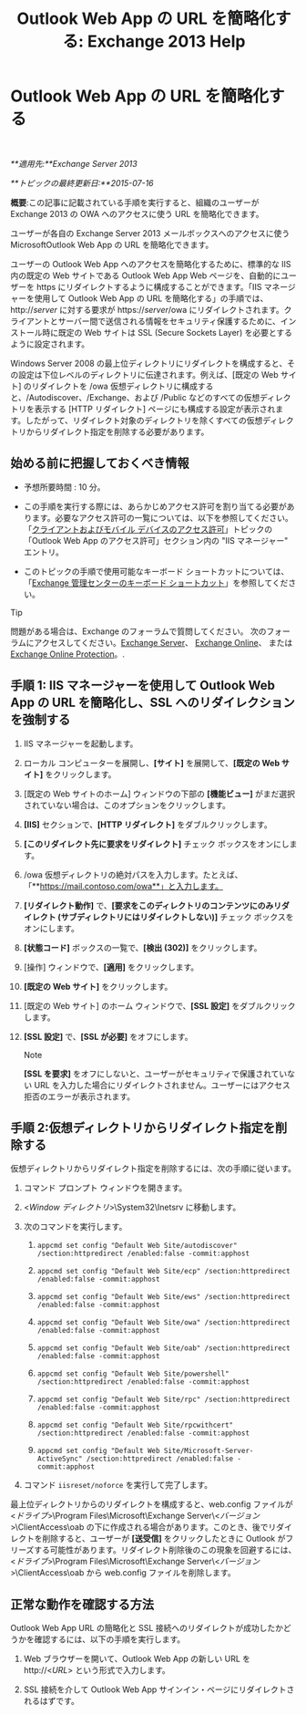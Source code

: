 ﻿---
title: 'Outlook Web App の URL を簡略化する: Exchange 2013 Help'
TOCTitle: Outlook Web App の URL を簡略化する
ms:assetid: 5fb6a873-f3cf-4f82-87d1-2ff6e47a0080
ms:mtpsurl: https://technet.microsoft.com/ja-jp/library/Aa998359(v=EXCHG.150)
ms:contentKeyID: 54652968
ms.date: 05/23/2018
mtps_version: v=EXCHG.150
ms.translationtype: MT
---

# Outlook Web App の URL を簡略化する

 

_**適用先:**Exchange Server 2013_

_**トピックの最終更新日:**2015-07-16_

**概要**:この記事に記載されている手順を実行すると、組織のユーザーが Exchange 2013 の OWA へのアクセスに使う URL を簡略化できます。

ユーザーが各自の Exchange Server 2013 メールボックスへのアクセスに使う MicrosoftOutlook Web App の URL を簡略化できます。

ユーザーの Outlook Web App へのアクセスを簡略化するために、標準的な IIS 内の既定の Web サイトである Outlook Web App Web ページを、自動的にユーザーを https にリダイレクトするように構成することができます。「IIS マネージャーを使用して Outlook Web App の URL を簡略化する」の手順では、http://*server* に対する要求が https://*server*/owa にリダイレクトされます。クライアントとサーバー間で送信される情報をセキュリティ保護するために、インストール時に既定の Web サイトは SSL (Secure Sockets Layer) を必要とするように設定されます。

Windows Server 2008 の最上位ディレクトリにリダイレクトを構成すると、その設定は下位レベルのディレクトリに伝達されます。例えば、\[既定の Web サイト\] のリダイレクトを /owa 仮想ディレクトリに構成すると、/Autodiscover、/Exchange、および /Public などのすべての仮想ディレクトリを表示する \[HTTP リダイレクト\] ページにも構成する設定が表示されます。したがって、リダイレクト対象のディレクトリを除くすべての仮想ディレクトリからリダイレクト指定を削除する必要があります。

## 始める前に把握しておくべき情報

  - 予想所要時間 : 10 分。

  - この手順を実行する際には、あらかじめアクセス許可を割り当てる必要があります。必要なアクセス許可の一覧については、以下を参照してください。 「[クライアントおよびモバイル デバイスのアクセス許可](clients-and-mobile-devices-permissions-exchange-2013-help.md)」トピックの「Outlook Web App のアクセス許可」セクション内の "IIS マネージャー" エントリ。

  - このトピックの手順で使用可能なキーボード ショートカットについては、「[Exchange 管理センターのキーボード ショートカット](keyboard-shortcuts-in-the-exchange-admin-center-exchange-online-protection-help.md)」を参照してください。


> [!TIP]
> 問題がある場合は、Exchange のフォーラムで質問してください。 次のフォーラムにアクセスしてください。<A href="https://go.microsoft.com/fwlink/p/?linkid=60612">Exchange Server</A>、 <A href="https://go.microsoft.com/fwlink/p/?linkid=267542">Exchange Online</A>、 または <A href="https://go.microsoft.com/fwlink/p/?linkid=285351">Exchange Online Protection</A>。.



## 手順 1: IIS マネージャーを使用して Outlook Web App の URL を簡略化し、SSL へのリダイレクションを強制する

1.  IIS マネージャーを起動します。

2.  ローカル コンピューターを展開し、**\[サイト\]** を展開して、**\[既定の Web サイト\]** をクリックします。

3.  \[既定の Web サイトのホーム\] ウィンドウの下部の **\[機能ビュー\]** がまだ選択されていない場合は、このオプションをクリックします。

4.  **\[IIS\]** セクションで、**\[HTTP リダイレクト\]** をダブルクリックします。

5.  **\[このリダイレクト先に要求をリダイレクト\]** チェック ボックスをオンにします。

6.  /owa 仮想ディレクトリの絶対パスを入力します。たとえば、「**https://mail.contoso.com/owa**」と入力します。

7.  **\[リダイレクト動作\]** で、**\[要求をこのディレクトリのコンテンツにのみリダイレクト (サブディレクトリにはリダイレクトしない)\]** チェック ボックスをオンにします。

8.  **\[状態コード\]** ボックスの一覧で、**\[検出 (302)\]** をクリックします。

9.  \[操作\] ウィンドウで、**\[適用\]** をクリックします。

10. **\[既定の Web サイト\]** をクリックします。

11. \[既定の Web サイト\] のホーム ウィンドウで、**\[SSL 設定\]** をダブルクリックします。

12. **\[SSL 設定\]** で、**\[SSL が必要\]** をオフにします。
    

    > [!NOTE]
    > <STRONG>[SSL を要求]</STRONG> をオフにしないと、ユーザーがセキュリティで保護されていない URL を入力した場合にリダイレクトされません。ユーザーにはアクセス拒否のエラーが表示されます。



## 手順 2:仮想ディレクトリからリダイレクト指定を削除する

仮想ディレクトリからリダイレクト指定を削除するには、次の手順に従います。

1.  コマンド プロンプト ウィンドウを開きます。

2.  \<*Window ディレクトリ*\>\\System32\\Inetsrv に移動します。

3.  次のコマンドを実行します。
    
    1.  `appcmd set config "Default Web Site/autodiscover" /section:httpredirect /enabled:false -commit:apphost`
    
    2.  `appcmd set config "Default Web Site/ecp" /section:httpredirect /enabled:false -commit:apphost`
    
    3.  `appcmd set config "Default Web Site/ews" /section:httpredirect /enabled:false -commit:apphost`
    
    4.  `appcmd set config "Default Web Site/owa" /section:httpredirect /enabled:false -commit:apphost`
    
    5.  `appcmd set config "Default Web Site/oab" /section:httpredirect /enabled:false -commit:apphost`
    
    6.  `appcmd set config "Default Web Site/powershell" /section:httpredirect /enabled:false -commit:apphost`
    
    7.  `appcmd set config "Default Web Site/rpc" /section:httpredirect /enabled:false -commit:apphost`
    
    8.  `appcmd set config "Default Web Site/rpcwithcert" /section:httpredirect /enabled:false -commit:apphost`
    
    9.  `appcmd set config "Default Web Site/Microsoft-Server-ActiveSync" /section:httpredirect /enabled:false -commit:apphost`

4.  コマンド `iisreset/noforce` を実行して完了します。

最上位ディレクトリからのリダイレクトを構成すると、web.config ファイルが \<*ドライブ*\>\\Program Files\\Microsoft\\Exchange Server\\\<*バージョン*\>\\ClientAccess\\oab の下に作成される場合があります。このとき、後でリダイレクトを削除すると、ユーザーが **\[送受信\]** をクリックしたときに Outlook がフリーズする可能性があります。リダイレクト削除後のこの現象を回避するには、\<*ドライブ*\>\\Program Files\\Microsoft\\Exchange Server\\\<*バージョン*\>\\ClientAccess\\oab から web.config ファイルを削除します。

## 正常な動作を確認する方法

Outlook Web App URL の簡略化と SSL 接続へのリダイレクトが成功したかどうかを確認するには、以下の手順を実行します。

1.  Web ブラウザーを開いて、Outlook Web App の新しい URL を http://\<*URL*\> という形式で入力します。

2.  SSL 接続を介して Outlook Web App サインイン・ページにリダイレクトされるはずです。

